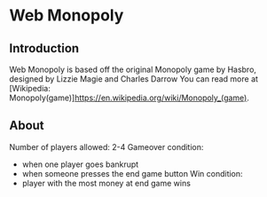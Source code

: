 # Web Monopoly

## Introduction
Web Monopoly is based off the original Monopoly game by Hasbro, designed by Lizzie Magie and Charles Darrow
You can read more at [Wikipedia: Monopoly(game)]https://en.wikipedia.org/wiki/Monopoly_(game).

## About
Number of players allowed: 2-4
Gameover condition:
- when one player goes bankrupt
- when someone presses the end game button
Win condition:
- player with the most money at end game wins

